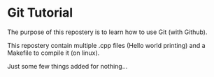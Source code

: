 # Git Tutorial 

The purpose of this repostery is to learn how to use Git (with Github).

This repostery contain multiple .cpp files (Hello world printing) and a Makefile to compile it (on linux).

Just some few things added for nothing...
